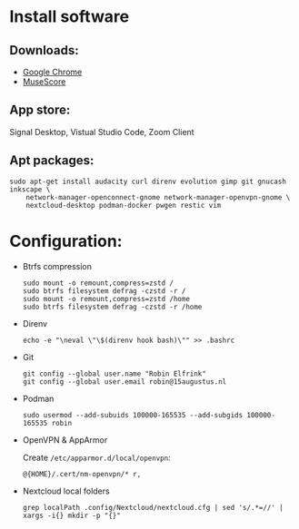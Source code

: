 # Install software

## Downloads:

*  [Google Chrome](https://www.google.com/chrome)
*  [MuseScore](https://musescore.org/en/download)

## App store:

Signal Desktop, Vistual Studio Code, Zoom Client

## Apt packages:

```
sudo apt-get install audacity curl direnv evolution gimp git gnucash inkscape \
    network-manager-openconnect-gnome network-manager-openvpn-gnome \
    nextcloud-desktop podman-docker pwgen restic vim
```

# Configuration:

*  Btrfs compression

   ```
   sudo mount -o remount,compress=zstd /
   sudo btrfs filesystem defrag -czstd -r /
   sudo mount -o remount,compress=zstd /home
   sudo btrfs filesystem defrag -czstd -r /home
   ```

*  Direnv

   ```
   echo -e "\neval \"\$(direnv hook bash)\"" >> .bashrc
   ```

*  Git

   ```
   git config --global user.name "Robin Elfrink"
   git config --global user.email robin@15augustus.nl
   ```

*  Podman
  
   ```
   sudo usermod --add-subuids 100000-165535 --add-subgids 100000-165535 robin
   ```

*  OpenVPN & AppArmor

   Create `/etc/apparmor.d/local/openvpn`:
   ```
   @{HOME}/.cert/nm-openvpn/* r,
   ```

*  Nextcloud local folders

   ```
   grep localPath .config/Nextcloud/nextcloud.cfg | sed 's/.*=//' | xargs -i{} mkdir -p "{}"
   ```
